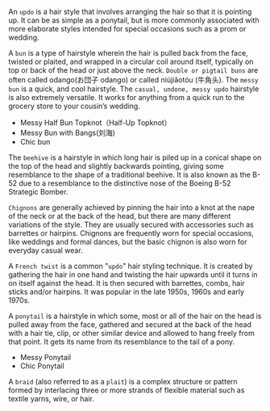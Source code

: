 An `updo` is a hair style that involves arranging the hair so that it is pointing up. It can be as simple as a ponytail, but is more commonly associated with more elaborate styles intended for special occasions such as a prom or wedding.

A `bun` is a type of hairstyle wherein the hair is pulled back from the face, twisted or plaited, and wrapped in a circular coil around itself, typically on top or back of the head or just above the neck.
`Double or pigtail buns` are often called odango(お団子 odango) or called niújiǎotóu (牛角头).
The `messy bun` is a quick, and cool hairstyle. The `casual, undone, messy updo` hairstyle is also extremely versatile. It works for anything from a quick run to the grocery store to your cousin’s wedding.
- Messy Half Bun Topknot（Half-Up Topknot）
- Messy Bun with Bangs(刘海)
- Chic bun

The `beehive` is a hairstyle in which long hair is piled up in a conical shape on the top of the head and slightly backwards pointing, giving some resemblance to the shape of a traditional beehive. It is also known as the B-52 due to a resemblance to the distinctive nose of the Boeing B-52 Strategic Bomber.

`Chignons` are generally achieved by pinning the hair into a knot at the nape of the neck or at the back of the head, but there are many different variations of the style. They are usually secured with accessories such as barrettes or hairpins. Chignons are frequently worn for special occasions, like weddings and formal dances, but the basic chignon is also worn for everyday casual wear.

A `French twist` is a common "`updo`" hair styling technique. It is created by gathering the hair in one hand and twisting the hair upwards until it turns in on itself against the head. It is then secured with barrettes, combs, hair sticks and/or hairpins. It was popular in the late 1950s, 1960s and early 1970s.

A `ponytail` is a hairstyle in which some, most or all of the hair on the head is pulled away from the face, gathered and secured at the back of the head with a hair tie, clip, or other similar device and allowed to hang freely from that point. It gets its name from its resemblance to the tail of a pony.
- Messy Ponytail
- Chic Ponytail

A `braid` (also referred to as a `plait`) is a complex structure or pattern formed by interlacing three or more strands of flexible material such as textile yarns, wire, or hair.

